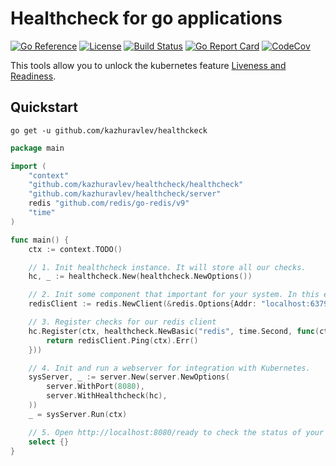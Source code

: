 # Healthcheck for go applications

[![Go Reference](https://pkg.go.dev/badge/github.com/kazhuravlev/healthcheck.svg)](https://pkg.go.dev/github.com/kazhuravlev/healthcheck)
[![License](https://img.shields.io/github/license/kazhuravlev/healthcheck?color=blue)](https://github.com/kazhuravlev/healthcheck/blob/master/LICENSE)
[![Build Status](https://github.com/kazhuravlev/healthcheck/actions/workflows/tests.yml/badge.svg?branch=master)](https://github.com/kazhuravlev/healthcheck/actions/workflows/tests.yml?query=branch%3Amaster)
[![Go Report Card](https://goreportcard.com/badge/github.com/kazhuravlev/healthcheck)](https://goreportcard.com/report/github.com/kazhuravlev/healthcheck)
[![CodeCov](https://codecov.io/gh/kazhuravlev/healthcheck/branch/master/graph/badge.svg?token=tNKcOjlxLo)](https://codecov.io/gh/kazhuravlev/healthcheck)

This tools allow you to unlock the kubernetes
feature [Liveness and Readiness](https://kubernetes.io/docs/tasks/configure-pod-container/configure-liveness-readiness-startup-probes/).

## Quickstart

```shell
go get -u github.com/kazhuravlev/healthckeck
```

```go
package main

import (
	"context"
	"github.com/kazhuravlev/healthcheck/healthcheck"
	"github.com/kazhuravlev/healthcheck/server"
	redis "github.com/redis/go-redis/v9"
	"time"
)

func main() {
	ctx := context.TODO()

	// 1. Init healthcheck instance. It will store all our checks.
	hc, _ := healthcheck.New(healthcheck.NewOptions())

	// 2. Init some component that important for your system. In this example - redis client. 
	redisClient := redis.NewClient(&redis.Options{Addr: "localhost:6379"})

	// 3. Register checks for our redis client
	hc.Register(ctx, healthcheck.NewBasic("redis", time.Second, func(ctx context.Context) error {
		return redisClient.Ping(ctx).Err()
	}))

	// 4. Init and run a webserver for integration with Kubernetes.
	sysServer, _ := server.New(server.NewOptions(
		server.WithPort(8080),
		server.WithHealthcheck(hc),
	))
	_ = sysServer.Run(ctx)

	// 5. Open http://localhost:8080/ready to check the status of your system
	select {}
}

```